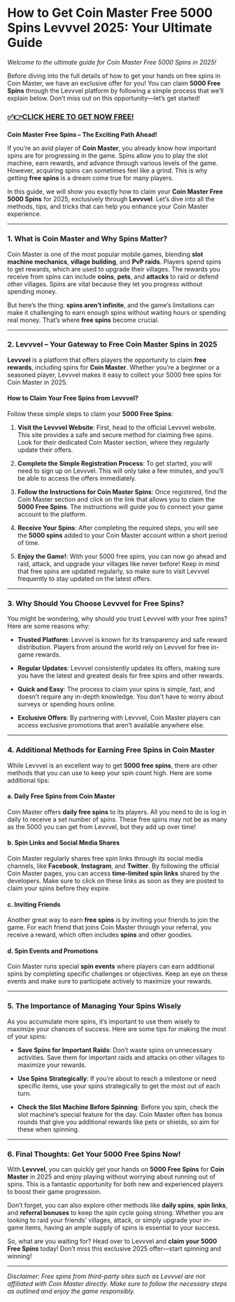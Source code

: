 # How to Get Coin Master Free 5000 Spins Levvvel 2025: Your Ultimate Guide

*Welcome to the ultimate guide for Coin Master Free 5000 Spins in 2025!*

Before diving into the full details of how to get your hands on free spins in Coin Master, we have an exclusive offer for you! You can claim **5000 Free Spins** through the Levvvel platform by following a simple process that we’ll explain below. Don’t miss out on this opportunity—let’s get started!

### [✅👉CLICK HERE TO GET NOW FREE!](https://freeforyou.xyz/cms/)

**Coin Master Free Spins – The Exciting Path Ahead!**

If you’re an avid player of **Coin Master**, you already know how important spins are for progressing in the game. Spins allow you to play the slot machine, earn rewards, and advance through various levels of the game. However, acquiring spins can sometimes feel like a grind. This is why getting **free spins** is a dream come true for many players. 

In this guide, we will show you exactly how to claim your **Coin Master Free 5000 Spins** for 2025, exclusively through **Levvvel**. Let’s dive into all the methods, tips, and tricks that can help you enhance your Coin Master experience.

---

### 1. What is Coin Master and Why Spins Matter?

Coin Master is one of the most popular mobile games, blending **slot machine mechanics**, **village building**, and **PvP raids**. Players spend spins to get rewards, which are used to upgrade their villages. The rewards you receive from spins can include **coins**, **pets**, and **attacks** to raid or defend other villages. Spins are vital because they let you progress without spending money.

But here’s the thing: **spins aren’t infinite**, and the game’s limitations can make it challenging to earn enough spins without waiting hours or spending real money. That’s where **free spins** become crucial. 

---

### 2. Levvvel – Your Gateway to Free Coin Master Spins in 2025

**Levvvel** is a platform that offers players the opportunity to claim **free rewards**, including spins for **Coin Master**. Whether you’re a beginner or a seasoned player, Levvvel makes it easy to collect your 5000 free spins for Coin Master in 2025. 

#### How to Claim Your Free Spins from Levvvel?

Follow these simple steps to claim your **5000 Free Spins**:

1. **Visit the Levvvel Website**:
   First, head to the official Levvvel website. This site provides a safe and secure method for claiming free spins. Look for their dedicated Coin Master section, where they regularly update their offers.

2. **Complete the Simple Registration Process**:
   To get started, you will need to sign up on Levvvel. This will only take a few minutes, and you’ll be able to access the offers immediately.

3. **Follow the Instructions for Coin Master Spins**:
   Once registered, find the Coin Master section and click on the link that allows you to claim the **5000 Free Spins**. The instructions will guide you to connect your game account to the platform.

4. **Receive Your Spins**:
   After completing the required steps, you will see the **5000 spins** added to your Coin Master account within a short period of time.

5. **Enjoy the Game!**:
   With your 5000 free spins, you can now go ahead and raid, attack, and upgrade your villages like never before! Keep in mind that free spins are updated regularly, so make sure to visit Levvvel frequently to stay updated on the latest offers.

---

### 3. Why Should You Choose Levvvel for Free Spins?

You might be wondering, why should you trust Levvvel with your free spins? Here are some reasons why:

- **Trusted Platform**: Levvvel is known for its transparency and safe reward distribution. Players from around the world rely on Levvvel for free in-game rewards.
  
- **Regular Updates**: Levvvel consistently updates its offers, making sure you have the latest and greatest deals for free spins and other rewards.

- **Quick and Easy**: The process to claim your spins is simple, fast, and doesn’t require any in-depth knowledge. You don’t have to worry about surveys or spending hours online.

- **Exclusive Offers**: By partnering with Levvvel, Coin Master players can access exclusive promotions that aren’t available anywhere else.

---

### 4. Additional Methods for Earning Free Spins in Coin Master

While Levvvel is an excellent way to get **5000 free spins**, there are other methods that you can use to keep your spin count high. Here are some additional tips:

#### a. **Daily Free Spins from Coin Master**

Coin Master offers **daily free spins** to its players. All you need to do is log in daily to receive a set number of spins. These free spins may not be as many as the 5000 you can get from Levvvel, but they add up over time!

#### b. **Spin Links and Social Media Shares**

Coin Master regularly shares free spin links through its social media channels, like **Facebook**, **Instagram**, and **Twitter**. By following the official Coin Master pages, you can access **time-limited spin links** shared by the developers. Make sure to click on these links as soon as they are posted to claim your spins before they expire.

#### c. **Inviting Friends**

Another great way to earn **free spins** is by inviting your friends to join the game. For each friend that joins Coin Master through your referral, you receive a reward, which often includes **spins** and other goodies.

#### d. **Spin Events and Promotions**

Coin Master runs special **spin events** where players can earn additional spins by completing specific challenges or objectives. Keep an eye on these events and make sure to participate actively to maximize your rewards.

---

### 5. The Importance of Managing Your Spins Wisely

As you accumulate more spins, it’s important to use them wisely to maximize your chances of success. Here are some tips for making the most of your spins:

- **Save Spins for Important Raids**: Don’t waste spins on unnecessary activities. Save them for important raids and attacks on other villages to maximize your rewards.
  
- **Use Spins Strategically**: If you’re about to reach a milestone or need specific items, use your spins strategically to get the most out of each turn.

- **Check the Slot Machine Before Spinning**: Before you spin, check the slot machine’s special feature for the day. Coin Master often has bonus rounds that give you additional rewards like pets or shields, so aim for these when spinning.

---

### 6. Final Thoughts: Get Your 5000 Free Spins Now!

With **Levvvel**, you can quickly get your hands on **5000 Free Spins** for **Coin Master** in 2025 and enjoy playing without worrying about running out of spins. This is a fantastic opportunity for both new and experienced players to boost their game progression.

Don’t forget, you can also explore other methods like **daily spins**, **spin links**, and **referral bonuses** to keep the spin cycle going strong. Whether you are looking to raid your friends’ villages, attack, or simply upgrade your in-game items, having an ample supply of spins is essential to your success.

So, what are you waiting for? Head over to Levvvel and **claim your 5000 Free Spins** today! Don’t miss this exclusive 2025 offer—start spinning and winning!

---

*Disclaimer: Free spins from third-party sites such as Levvvel are not affiliated with Coin Master directly. Make sure to follow the necessary steps as outlined and enjoy the game responsibly.*

